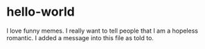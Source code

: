 # hello-world
I love funny memes.
I really want to tell people that I am a hopeless romantic.
I added a message into this file as told to.
